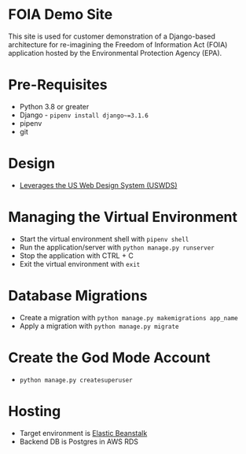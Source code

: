 # FOIA Demo Site

This site is used for customer demonstration of a Django-based architecture for re-imagining the Freedom of Information Act (FOIA) application hosted by the Environmental Protection Agency (EPA).

# Pre-Requisites

- Python 3.8 or greater
- Django - `pipenv install django~=3.1.6`
- pipenv
- git

# Design

- [Leverages the US Web Design System (USWDS)](https://designsystem.digital.gov/)

# Managing the Virtual Environment

- Start the virtual environment shell with `pipenv shell`
- Run the application/server with  `python manage.py runserver`
- Stop the application with CTRL + C
- Exit the virtual environment with `exit`

# Database Migrations

- Create a migration with `python manage.py makemigrations app_name`
- Apply a migration with `python manage.py migrate`

# Create the God Mode Account

- `python manage.py createsuperuser`

# Hosting 

- Target environment is [Elastic Beanstalk](https://docs.aws.amazon.com/elasticbeanstalk/latest/dg/create-deploy-python-django.html) 
- Backend DB is Postgres in AWS RDS